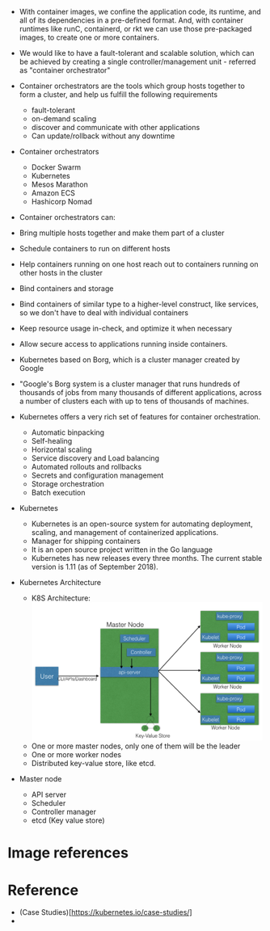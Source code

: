 * With container images, we confine the application code, its runtime, and all of its dependencies in a pre-defined format. And, with container runtimes like runC, containerd, or rkt we can use those pre-packaged images, to create one or more containers.
* We would like to have a fault-tolerant and scalable solution, which can be achieved by creating a single controller/management unit - referred as "container orchestrator"
* Container orchestrators are the tools which group hosts together to form a cluster, and help us fulfill the following requirements
  * fault-tolerant
  * on-demand scaling
  * discover and communicate with other applications
  * Can update/rollback without any downtime
* Container orchestrators
  * Docker Swarm
  * Kubernetes
  * Mesos Marathon
  * Amazon ECS
  * Hashicorp Nomad
* Container orchestrators can:
 * Bring multiple hosts together and make them part of a cluster
 * Schedule containers to run on different hosts
 * Help containers running on one host reach out to containers running on other hosts in the cluster
 * Bind containers and storage
 * Bind containers of similar type to a higher-level construct, like services, so we don't have to deal with individual containers
 * Keep resource usage in-check, and optimize it when necessary
 * Allow secure access to applications running inside containers.
  
* Kubernetes based on Borg, which is a cluster manager created by Google
 * "Google's Borg system is a cluster manager that runs hundreds of thousands of jobs from many thousands of different applications, across a number of clusters each with up to tens of thousands of machines.
 * Kubernetes offers a very rich set of features for container orchestration.
   * Automatic binpacking
   * Self-healing
   * Horizontal scaling
   * Service discovery and Load balancing
   * Automated rollouts and rollbacks
   * Secrets and configuration management
   * Storage orchestration
   * Batch execution
 * Kubernetes 
   * Kubernetes is an open-source system for automating deployment, scaling, and management of containerized applications.
   * Manager for shipping containers
   * It is an open source project written in the Go language
   * Kubernetes has new releases every three months. The current stable version is 1.11 (as of September 2018).

* Kubernetes Architecture
  * K8S Architecture: ![K8S Architecture][arch]
  * One or more master nodes,  only one of them will be the leader
  * One or more worker nodes
  * Distributed key-value store, like etcd.
 
* Master node
  * API server
  * Scheduler
  * Controller manager
  * etcd (Key value store)


 # Image references
 [arch]: img/Kubernetes_Architecture1.png "Kubernetes Architecture"  
 
 # Reference 
 * (Case Studies)[https://kubernetes.io/case-studies/]
 * 